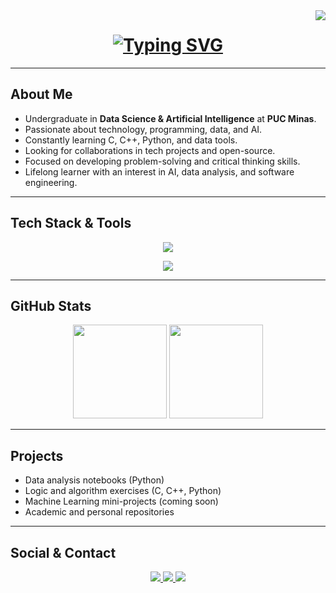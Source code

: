 <img align="right" src="https://komarev.com/ghpvc/?username=EnzoAlvesBarcelosGripp&color=FBC02D" />

<h1 align="center">
  <a href="https://git.io/typing-svg">
    <img src="https://readme-typing-svg.demolab.com?font=Fira+Code&size=30&pause=300&color=FBC02D&center=true&vCenter=true&multiline=true&width=600&height=100&lines=Hello!+I'm+Enzo+Gripp;AI+%26+Data+Science+Student&duration=3200" alt="Typing SVG" />
  </a>
</h1>

---

##  About Me

-  Undergraduate in **Data Science & Artificial Intelligence** at **PUC Minas**.
-  Passionate about technology, programming, data, and AI.
-  Constantly learning C, C++, Python, and data tools.
-  Looking for collaborations in tech projects and open-source.
-  Focused on developing problem-solving and critical thinking skills.
-  Lifelong learner with an interest in AI, data analysis, and software engineering.

---

##  Tech Stack & Tools

<p align="center">
  <a href="https://skillicons.dev">
    <img src="https://skillicons.dev/icons?i=python,cpp,c,github,git,vscode,discord&theme=dark" />
  </a>
</p>

<p align="center">
  <img src="https://img.shields.io/badge/VSCode-1E3A8A?style=for-the-badge&logo=visual%20studio%20code&logoColor=FBC02D"/>
</p>

---

##  GitHub Stats

<div align="center">
  <img height="150em" src="https://github-readme-stats.vercel.app/api?username=EnzoAlvesBarcelosGripp&show_icons=true&hide_border=true&title_color=FBC02D&icon_color=FBC02D&text_color=FFFFFF&bg_color=151515"/>
  <img height="150em" src="https://github-readme-stats.vercel.app/api/top-langs/?username=EnzoAlvesBarcelosGripp&layout=compact&hide_border=true&title_color=FBC02D&text_color=FFFFFF&bg_color=151515"/>
</div>

---

##  Projects

-  Data analysis notebooks (Python)
-  Logic and algorithm exercises (C, C++, Python)
-  Machine Learning mini-projects (coming soon)
-  Academic and personal repositories

---

##  Social & Contact

<p align="center">
  <a href="https://www.linkedin.com/in/enzo-gripp-7a071329b/" target="_blank">
    <img src="https://img.shields.io/badge/-LinkedIn-1E3A8A?style=for-the-badge&logo=linkedin&logoColor=white" target="_blank">
  </a> 
  <a href="mailto:enzogripp2@gmail.com">
    <img src="https://img.shields.io/badge/-Gmail-1E3A8A?style=for-the-badge&logo=gmail&logoColor=white" target="_blank">
  </a>
  <a href="https://lattes.cnpq.br/seulattes" target="_blank">
    <img src="https://img.shields.io/badge/Lattes-1E3A8A?style=for-the-badge&logo=academia&logoColor=white">
  </a>
</p>
